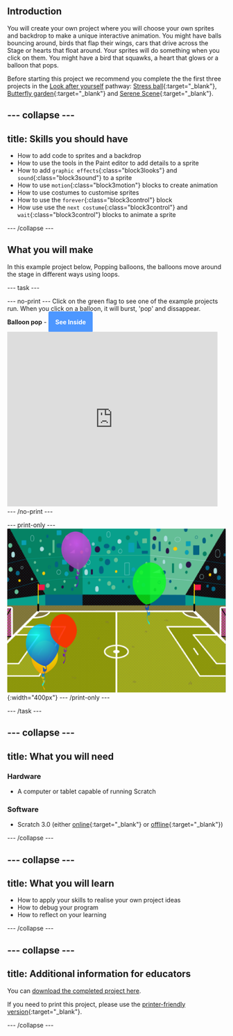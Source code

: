 ## Introduction
You will create your own project where you will choose your own sprites and backdrop to make a unique interactive animation. You might have balls bouncing around, birds that flap their wings, cars that drive across the Stage or hearts that float around. Your sprites will do something when you click on them. You might have a bird that squawks, a heart that glows or a balloon that pops. 

Before starting this project we recommend you complete the the first three projects in the [Look after yourself](https://projects.raspberrypi.org/en/pathways/look-after-yourself) pathway: [Stress ball](https://learning-admin.raspberrypi.org/en/projects/stress-ball){:target="_blank"}, [Butterfly garden](https://learning-admin.raspberrypi.org/en/projects/butterfly-garden){:target="_blank"} and [Serene Scene](https://learning-admin.raspberrypi.org/en/projects/serene-scene){:target="_blank"}.

--- collapse ---
---
title: Skills you should have
---
+ How to add code to sprites and a backdrop
+ How to use the tools in the Paint editor to add details to a sprite
+ How to add `graphic effects`{:class="block3looks"} and `sound`{:class="block3sound"} to a sprite
+ How to use `motion`{:class="block3motion"} blocks to create animation
+ How to use costumes to customise sprites
+ How to use the `forever`{:class="block3control"} block
+ How use use the `next costume`{:class="block3control"} and `wait`{:class="block3control"} blocks to animate a sprite

--- /collapse ---

## What you will make
In this example project below, Popping balloons, the balloons move around the stage in different ways using loops. 

--- task ---


--- no-print ---
Click on the green flag to see one of the example projects run. When you click on a balloon, it will burst, 'pop' and dissappear.

**Balloon pop** - <a href="https://scratch.mit.edu/projects/425346741/" target="_blank" style="background-color: #4d97ff; color: white; font-weight: bold; padding: 1rem; border-radius:.25rem; text-decoration:none;">See Inside</a>

<div class="scratch-preview">
  <iframe allowtransparency="true" width="485" height="402" src="https://scratch.mit.edu/projects/embed/425346741/?autostart=false" frameborder="0"></iframe>
</div>
--- /no-print ---

--- print-only ---
![Complete project](images/showcase_static.png){:width="400px"}
--- /print-only ---

--- /task ---

--- collapse ---
---
title: What you will need
---
### Hardware

+ A computer or tablet capable of running Scratch

### Software

+ Scratch 3.0 (either [online](http://rpf.io/scratchon){:target="_blank"} or [offline](http://rpf.io/scratchoff){:target="_blank"})

--- /collapse ---

--- collapse ---
---
title: What you will learn
---

+ How to apply your skills to realise your own project ideas
+ How to debug your program
+ How to reflect on your learning

--- /collapse ---

--- collapse ---
---
title: Additional information for educators
---

You can [download the completed project here](http://rpf.io/p/en/make-a-difference).

If you need to print this project, please use the [printer-friendly version](https://projects.raspberrypi.org/en/projects/make-a-difference/print){:target="_blank"}.

--- /collapse ---
